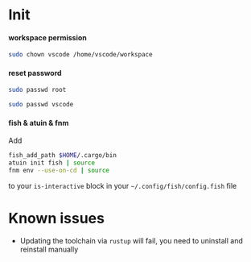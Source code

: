 # Init

#### workspace permission

```bash
sudo chown vscode /home/vscode/workspace
```

#### reset password

```bash
sudo passwd root
```

```bash
sudo passwd vscode
```

#### fish & atuin & fnm

Add

```bash
fish_add_path $HOME/.cargo/bin
atuin init fish | source
fnm env --use-on-cd | source
```

to your `is-interactive` block in your `~/.config/fish/config.fish` file

# Known issues

 - Updating the toolchain via `rustup` will fail, you need to uninstall and reinstall manually
